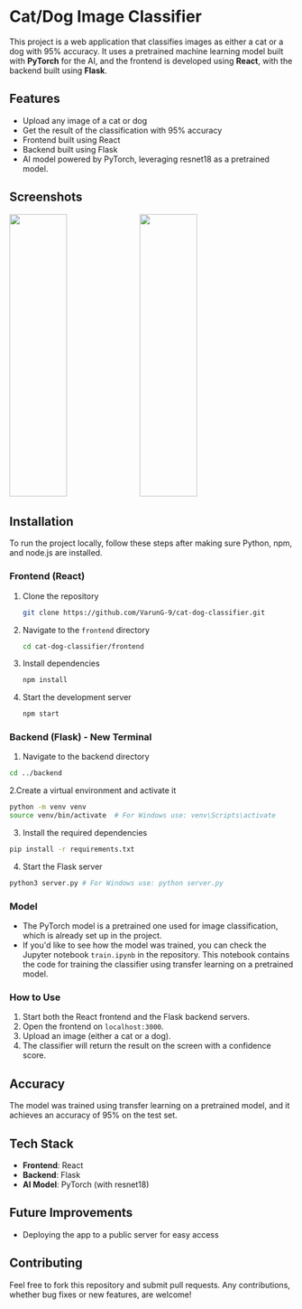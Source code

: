 # Cat/Dog Image Classifier

This project is a web application that classifies images as either a cat or a dog with 95% accuracy. It uses a pretrained machine learning model built with **PyTorch** for the AI, and the frontend is developed using **React**, with the backend built using **Flask**. 

## Features
- Upload any image of a cat or dog
- Get the result of the classification with 95% accuracy
- Frontend built using React
- Backend built using Flask
- AI model powered by PyTorch, leveraging resnet18 as a pretrained model.

## Screenshots

<p float="left">
  <img src="https://github.com/user-attachments/assets/f49a201c-8bd4-4315-b807-268ebc4a65d7" width="45%" height=500px/>
  <img src="https://github.com/user-attachments/assets/62861025-0cc6-4e31-a8e7-2831b1def624" width="45%" height=500px /> 
</p>

## Installation

To run the project locally, follow these steps after making sure Python, npm, and node.js are installed.

### Frontend (React)

1. Clone the repository
   
   ```bash
   git clone https://github.com/VarunG-9/cat-dog-classifier.git
   ```
3. Navigate to the `frontend` directory
   
   ```bash
   cd cat-dog-classifier/frontend
   ```
5. Install dependencies
   
   ```bash
   npm install
   ```
7. Start the development server
   
   ```bash
   npm start
   ```

### Backend (Flask) - New Terminal

1. Navigate to the backend directory
   
  ```bash
  cd ../backend
  ```
2.Create a virtual environment and activate it

  ```bash
  python -m venv venv
  source venv/bin/activate  # For Windows use: venv\Scripts\activate
  ```
3. Install the required dependencies
   
  ```bash
  pip install -r requirements.txt
  ```
4. Start the Flask server
   
  ```bash
  python3 server.py # For Windows use: python server.py
  ```
### Model

- The PyTorch model is a pretrained one used for image classification, which is already set up in the project.
- If you'd like to see how the model was trained, you can check the Jupyter notebook `train.ipynb` in the repository. This notebook contains the code for training the classifier using transfer learning on a pretrained model.

### How to Use

1. Start both the React frontend and the Flask backend servers.
2. Open the frontend on `localhost:3000`.
3. Upload an image (either a cat or a dog).
4. The classifier will return the result on the screen with a confidence score.

## Accuracy
The model was trained using transfer learning on a pretrained model, and it achieves an accuracy of 95% on the test set.

## Tech Stack

- **Frontend**: React
- **Backend**: Flask
- **AI Model**: PyTorch (with resnet18)

## Future Improvements

- Deploying the app to a public server for easy access

## Contributing

Feel free to fork this repository and submit pull requests. Any contributions, whether bug fixes or new features, are welcome!
